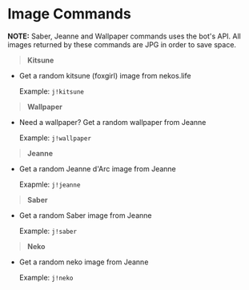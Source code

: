 # Image Commands

**NOTE:** Saber, Jeanne and Wallpaper commands uses the bot's API. All images returned by these commands are JPG in order to save space.

>**Kitsune**

* Get a random kitsune (foxgirl) image from nekos.life

    Example: `j!kitsune`

>**Wallpaper**

* Need a wallpaper? Get a random wallpaper from Jeanne

    Example: `j!wallpaper`

>**Jeanne**

* Get a random Jeanne d'Arc image from Jeanne

    Exapmle: `j!jeanne`

>**Saber**

* Get a random Saber image from Jeanne

    Example: `j!saber`

>**Neko**

* Get a random neko image from Jeanne

    Example: `j!neko`
